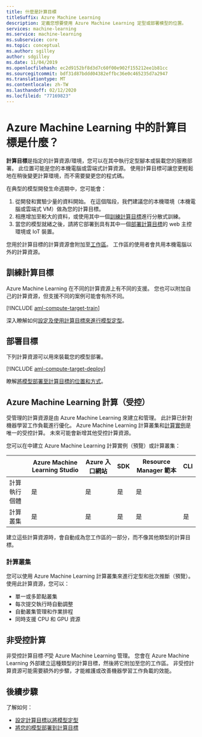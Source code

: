 ```yaml
---
title: 什麼是計算目標
titleSuffix: Azure Machine Learning
description: 定義您想要使用 Azure Machine Learning 定型或部署模型的位置。
services: machine-learning
ms.service: machine-learning
ms.subservice: core
ms.topic: conceptual
ms.author: sgilley
author: sdgilley
ms.date: 11/04/2019
ms.openlocfilehash: ec2d9152bf8d3d7c60f00e902f155212ee1b81cc
ms.sourcegitcommit: bdf31d87bddd04382effbc36e0c465235d7a2947
ms.translationtype: MT
ms.contentlocale: zh-TW
ms.lasthandoff: 02/12/2020
ms.locfileid: "77169823"
---
```

#  <a name="what-are-compute-targets-in-azure-machine-learning"></a>Azure Machine Learning 中的計算目標是什麼？ 

**計算目標**是指定的計算資源/環境，您可以在其中執行定型腳本或裝載您的服務部署。 此位置可能是您的本機電腦或雲端式計算資源。 使用計算目標可讓您更輕鬆地在稍後變更計算環境，而不需要變更您的程式碼。  

在典型的模型開發生命週期中，您可能會：
1. 從開發和實驗少量的資料開始。 在這個階段，我們建議您的本機環境（本機電腦或雲端式 VM）做為您的計算目標。 
2. 相應增加至較大的資料，或使用其中一個[訓練計算目標](#train)進行分散式訓練。  
3. 當您的模型就緒之後，請將它部署到具有其中一個[部署計算目標](#deploy)的 web 主控環境或 IoT 裝置。

您用於計算目標的計算資源會附加至[工作區](concept-workspace.md)。 工作區的使用者會共用本機電腦以外的計算資源。

## <a name="train"></a>訓練計算目標

Azure Machine Learning 在不同的計算資源上有不同的支援。  您也可以附加自己的計算資源，但支援不同的案例可能會有所不同。

[!INCLUDE [aml-compute-target-train](../../includes/aml-compute-target-train.md)]

深入瞭解如何[設定及使用計算目標來進行模型定型](how-to-set-up-training-targets.md)。

## <a name="deploy"></a>部署目標

下列計算資源可以用來裝載您的模型部署。

[!INCLUDE [aml-compute-target-deploy](../../includes/aml-compute-target-deploy.md)]

瞭解[將模型部署至計算目標的位置和方式](how-to-deploy-and-where.md)。

<a name="amlcompute"></a>
## <a name="azure-machine-learning-compute-managed"></a>Azure Machine Learning 計算（受控）

受管理的計算資源是由 Azure Machine Learning 來建立和管理。 此計算已針對機器學習工作負載進行優化。 Azure Machine Learning 計算叢集和[計算實例](concept-compute-instance.md)是唯一的受控計算。 未來可能會新增其他受控計算資源。

您可以在中建立 Azure Machine Learning 計算實例（預覽）或計算叢集：

| | Azure Machine Learning Studio | Azure 入口網站 | SDK | Resource Manager 範本 | CLI |
|---| ----- | ----- | ----- | ----- | ----- |
| 計算執行個體 | 是 | 是 | 是 | 是 |  |
| 計算叢集 | 是 | 是 | 是 | 是 | 是 |

建立這些計算資源時，會自動成為您工作區的一部分，而不像其他類型的計算目標。

### <a name="compute-clusters"></a>計算叢集

您可以使用 Azure Machine Learning 計算叢集來進行定型和批次推斷（預覽）。  使用此計算資源，您可以：

* 單一或多節點叢集
* 每次提交執行時自動調整 
* 自動叢集管理和作業排程 
* 同時支援 CPU 和 GPU 資源



## <a name="unmanaged-compute"></a>非受控計算

非受控計算目標*不*受 Azure Machine Learning 管理。 您會在 Azure Machine Learning 外部建立這種類型的計算目標，然後將它附加至您的工作區。 非受控計算資源可能需要額外的步驟，才能維護或改善機器學習工作負載的效能。

## <a name="next-steps"></a>後續步驟

了解如何：
* [設定計算目標以將模型定型](how-to-set-up-training-targets.md)
* [將您的模型部署到計算目標](how-to-deploy-and-where.md)